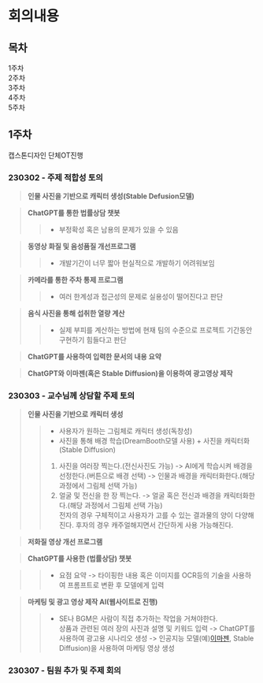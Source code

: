 # 회의내용
## 목차
1주차   
2주차   
3주차   
4주차   
5주차   
## 1주차
캡스톤디자인 단체OT진행
### 230302 - 주제 적합성 토의
> __인물 사진을 기반으로 캐릭터 생성(Stable Defusion모델)__

> __ChatGPT를 통한 법률상담 챗봇__
>>  - 부정확성 혹은 남용의 문제가 있을 수 있음
  
> __동영상 화질 및 음성품질 개선프로그램__
>>  - 개발기간이 너무 짧아 현실적으로 개발하기 어려워보임
  
> __카메라를 통한 주차 통제 프로그램__
>>  - 여러 한계성과 접근성의 문제로 실용성이 떨어진다고 판단
  
> __음식 사진을 통해 섭취한 열량 계산__
>>  - 실제 부피를 계산하는 방법에 현재 팀의 수준으로 프로젝트 기간동안 구현하기 힘들다고 판단
  
> __ChatGPT를 사용하여 입력한 문서의 내용 요약__

> __ChatGPT와 이마젠(혹은 Stable Diffusion)을 이용하여 광고영상 제작__

### 230303 - 교수님께 상담할 주제 토의
> __인물 사진을 기반으로 캐릭터 생성__   
>>  - 사용자가 원하는 그림체로 캐릭터 생성(독창성)
>>  - 사진을 통해 배경 학습(DreamBooth모델 사용) + 사진을 캐릭터화(Stable Diffusion)
>>  1. 사진을 여러장 찍는다.(전신사진도 가능) -> AI에게 학습시켜 배경을 선정한다.(버튼으로 배경 선택) -> 인물과 배경을 캐릭터화한다.(해당 과정에서 그림체 선택 가능)
>>  2. 얼굴 및 전신을 한 장 찍는다. -> 얼굴 혹은 전신과 배경을 캐릭터화한다.(해당 과정에서 그림체 선택 가능)   
>>  전자의 경우 구체적이고 사용자가 고를 수 있는 결과물의 양이 다양해진다. 후자의 경우 캐주얼해지면서 간단하게 사용 가능해진다.

> __저화질 영상 개선 프로그램__

> __ChatGPT를 사용한 (법률상담) 챗봇__

>>  - 요점 요약 -> 타이핑한 내용 혹은 이미지를 OCR등의 기술을 사용하여 프롬프트로 변환 후 모델에게 입력

> __마케팅 및 광고 영상 제작 AI(웹사이트로 진행)__   
>>  - SE나 BGM은 사람이 직접 추가하는 작업을 거쳐야한다.   
>>  상품과 관련된 여러 장의 사진과 설명 및 키워드 입력 -> ChatGPT를 사용하여 광고용 시나리오 생성 -> 인공지능 모델(예)[이마젠](https://www.aitimes.com/news/articleView.html?idxno=147178), Stable Diffusion)을 사용하여 마케팅 영상 생성

### 230307 - 팀원 추가 및 주제 회의

